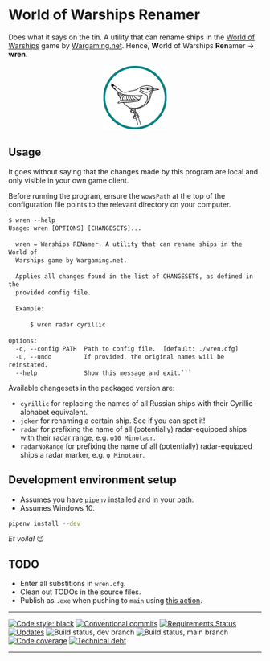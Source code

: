 # World of Warships Renamer

Does what it says on the tin. A utility that can rename ships in the [World of Warships] game by
[Wargaming.net]. Hence, **W**orld of Warships **Ren**amer &rarr; **wren**.

<p align="center">
  <img src="img/wren-logo.png" width="128px"/>
</p>

## Usage

It goes without saying that the changes made by this program are local and only visible in your
own game client.

Before running the program, ensure the `wowsPath` at the top of the configuration file points to
the relevant directory on your computer.

```text
$ wren --help
Usage: wren [OPTIONS] [CHANGESETS]...

  wren = Warships RENamer. A utility that can rename ships in the World of
  Warships game by Wargaming.net.

  Applies all changes found in the list of CHANGESETS, as defined in the
  provided config file.

  Example:

      $ wren radar cyrillic

Options:
  -c, --config PATH  Path to config file.  [default: ./wren.cfg]
  -u, --undo         If provided, the original names will be reinstated.
  --help             Show this message and exit.```
```

Available changesets in the packaged version are:

* `cyrillic` for replacing the names of all Russian ships with their Cyrillic alphabet equivalent.
* `joker` for renaming a certain ship. See if you can spot it!
* `radar` for prefixing the name of all (potentially) radar-equipped ships with their radar range,
  e.g. `φ10 Minotaur`.
* `radarNoRange` for prefixing the name of all (potentially) radar-equipped ships a radar marker,
  e.g. `φ Minotaur`.

## Development environment setup

* Assumes you have `pipenv` installed and in your path.
* Assumes Windows 10.

```bash
pipenv install --dev
```

*Et voilà!* :wink:

## TODO

* Enter all substitions in `wren.cfg`.
* Clean out TODOs in the source files.
* Publish as `.exe` when pushing to `main` using
  [this action](https://github.com/marketplace/actions/pyinstaller-windows).

---

[![Code style: black][black-badge-img]][black-badge-href]
[![Conventional commits][conventional-commits-badge-img]][conventional-commits-badge-href]
[![Requirements Status][requirements-badge-img]][requirements-badge-href]
[![Updates][pyup-badge-img]][pyup-badge-href]
![Build status, dev branch][github-actions-dev-badge-img]
![Build status, main branch][github-actions-main-badge-img]
[![Code coverage][codecov-badge-img]][codecov-badge-href]
[![Technical debt][sonarcloud-badge-img]][sonarcloud-badge-href]

---

[black-badge-href]: https://github.com/psf/black
[black-badge-img]: https://img.shields.io/badge/code%20style-black-000000.svg
[codecov-badge-href]: https://codecov.io/gh/kthy/wren
[codecov-badge-img]: https://codecov.io/gh/kthy/wren/branch/main/graph/badge.svg
[conventional-commits-badge-href]: https://www.conventionalcommits.org/en/v1.0.0/
[conventional-commits-badge-img]: https://img.shields.io/badge/conventional%20commits-1.0.0-blue.svg
[github-actions-dev-badge-img]: https://github.com/kthy/wren/workflows/build-dev/badge.svg
[github-actions-main-badge-img]: https://github.com/kthy/wren/workflows/build-main/badge.svg
[pyup-badge-href]: https://pyup.io/repos/github/kthy/wren/
[pyup-badge-img]: https://pyup.io/repos/github/kthy/wren/shield.svg
[requirements-badge-href]: https://requires.io/github/kthy/wren/requirements/?branch=main
[requirements-badge-img]: https://requires.io/github/kthy/wren/requirements.svg?branch=main
[sonarcloud-badge-href]: https://sonarcloud.io/dashboard?id=kthy_wren
[sonarcloud-badge-img]: https://sonarcloud.io/api/project_badges/measure?project=kthy_wren&metric=sqale_index
[Wargaming.net]: https://wargaming.com/
[World of Warships]: https://worldofwarships.eu/
